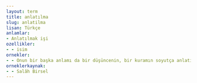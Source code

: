 ```yaml
---
layout: term
title: anlatılma
slug: anlatilma
lisan: Türkçe
anlamlar:
- Anlatılmak işi
ozellikler:
- - isim
ornekler:
- - Onun bir başka anlamı da bir düşüncenin, bir kuramın soyutça anlatılmasından doğar.
orneklerkaynak:
- - Salâh Birsel
---
```

